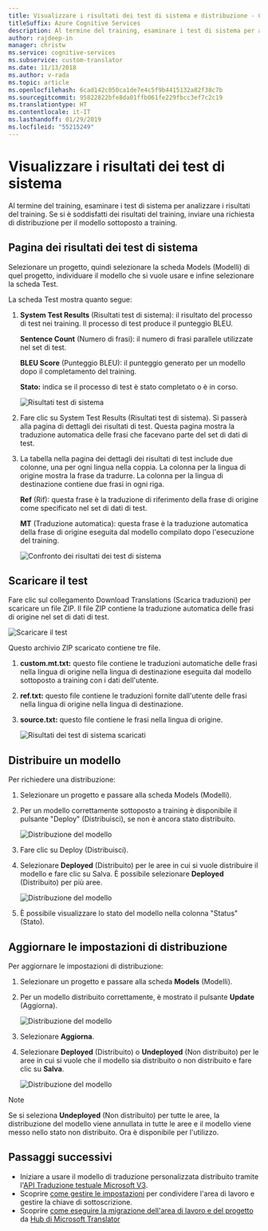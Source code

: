 ```yaml
---
title: Visualizzare i risultati dei test di sistema e distribuzione - Custom Translator
titleSuffix: Azure Cognitive Services
description: Al termine del training, esaminare i test di sistema per analizzare i risultati del training. Se si è soddisfatti dei risultati del training, inviare una richiesta di distribuzione per il modello sottoposto a training.
author: rajdeep-in
manager: christw
ms.service: cognitive-services
ms.subservice: custom-translator
ms.date: 11/13/2018
ms.author: v-rada
ms.topic: article
ms.openlocfilehash: 6cad142c050ca1de7e4c5f9b4415132a82f38c7b
ms.sourcegitcommit: 95822822bfe8da01ffb061fe229fbcc3ef7c2c19
ms.translationtype: HT
ms.contentlocale: it-IT
ms.lasthandoff: 01/29/2019
ms.locfileid: "55215249"
---
```

# <a name="view-system-test-results"></a>Visualizzare i risultati dei test di sistema

Al termine del training, esaminare i test di sistema per analizzare i risultati del training. Se si è soddisfatti dei risultati del training, inviare una richiesta di distribuzione per il modello sottoposto a training. 

## <a name="system-test-results-page"></a>Pagina dei risultati dei test di sistema

Selezionare un progetto, quindi selezionare la scheda Models (Modelli) di quel progetto, individuare il modello che si vuole usare e infine selezionare la scheda Test.

La scheda Test mostra quanto segue:

1.  **System Test Results** (Risultati test di sistema): il risultato del processo di test nei training. Il processo di test produce il punteggio BLEU.

    **Sentence Count** (Numero di frasi): il numero di frasi parallele utilizzate nel set di test.

     **BLEU Score** (Punteggio BLEU): il punteggio generato per un modello dopo il completamento del training.

    **Stato:** indica se il processo di test è stato completato o è in corso.

    ![Risultati test di sistema](media/how-to/how-to-system-test-results.png)

2.  Fare clic su System Test Results (Risultati test di sistema). Si passerà alla pagina di dettagli dei risultati di test. Questa pagina mostra la traduzione automatica delle frasi che facevano parte del set di dati di test.

3.  La tabella nella pagina dei dettagli dei risultati di test include due colonne, una per ogni lingua nella coppia. La colonna per la lingua di origine mostra la frase da tradurre. La colonna per la lingua di destinazione contiene due frasi in ogni riga.

    **Ref** (Rif): questa frase è la traduzione di riferimento della frase di origine come specificato nel set di dati di test.

    **MT** (Traduzione automatica): questa frase è la traduzione automatica della frase di origine eseguita dal modello compilato dopo l'esecuzione del training.

    ![Confronto dei risultati dei test di sistema](media/how-to/how-to-system-test-results-2.png)

## <a name="download-test"></a>Scaricare il test

Fare clic sul collegamento Download Translations (Scarica traduzioni) per scaricare un file ZIP. Il file ZIP contiene la traduzione automatica delle frasi di origine nel set di dati di test.

![Scaricare il test](media/how-to/how-to-system-test-download.png)

Questo archivio ZIP scaricato contiene tre file.

1.  **custom.mt.txt:** questo file contiene le traduzioni automatiche delle frasi nella lingua di origine nella lingua di destinazione eseguita dal modello sottoposto a training con i dati dell'utente.

2.  **ref.txt:** questo file contiene le traduzioni fornite dall'utente delle frasi nella lingua di origine nella lingua di destinazione.

3.  **source.txt:** questo file contiene le frasi nella lingua di origine.

    ![Risultati dei test di sistema scaricati](media/how-to/how-to-download-system-test.png)

## <a name="deploy-a-model"></a>Distribuire un modello

Per richiedere una distribuzione:

1.  Selezionare un progetto e passare alla scheda Models (Modelli).

2. Per un modello correttamente sottoposto a training è disponibile il pulsante "Deploy" (Distribuisci), se non è ancora stato distribuito.

    ![Distribuzione del modello](media/how-to/how-to-deploy-model.png)

3.  Fare clic su Deploy (Distribuisci).
4.  Selezionare **Deployed** (Distribuito) per le aree in cui si vuole distribuire il modello e fare clic su Salva. È possibile selezionare **Deployed** (Distribuito) per più aree.

    ![Distribuzione del modello](media/how-to/how-to-deploy-model-regions.png)

5.  È possibile visualizzare lo stato del modello nella colonna "Status" (Stato).

## <a name="update-deployment-settings"></a>Aggiornare le impostazioni di distribuzione

Per aggiornare le impostazioni di distribuzione:

1.  Selezionare un progetto e passare alla scheda **Models** (Modelli).

2. Per un modello distribuito correttamente, è mostrato il pulsante **Update** (Aggiorna).

    ![Distribuzione del modello](media/how-to/how-to-update-undeploy-model.png)

3.  Selezionare **Aggiorna**.
4.  Selezionare **Deployed** (Distribuito) o **Undeployed** (Non distribuito) per le aree in cui si vuole che il modello sia distribuito o non distribuito e fare clic su **Salva**.

    ![Distribuzione del modello](media/how-to/how-to-undeploy-model.png)

>[!Note]
>Se si seleziona **Undeployed** (Non distribuito) per tutte le aree, la distribuzione del modello viene annullata in tutte le aree e il modello viene messo nello stato non distribuito. Ora è disponibile per l'utilizzo.

## <a name="next-steps"></a>Passaggi successivi

- Iniziare a usare il modello di traduzione personalizzata distribuito tramite l'[API Traduzione testuale Microsoft V3](https://docs.microsoft.com/azure/cognitive-services/translator/reference/v3-0-translate?tabs=curl).
- Scoprire [come gestire le impostazioni](how-to-manage-settings.md) per condividere l'area di lavoro e gestire la chiave di sottoscrizione.
- Scoprire [come eseguire la migrazione dell'area di lavoro e del progetto](how-to-migrate.md) da [Hub di Microsoft Translator](https://hub.microsofttranslator.com)
